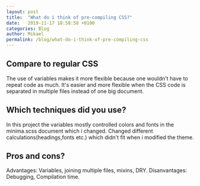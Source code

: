 ```yaml
---
layout: post
title:  "What do i think of pre-compiling CSS?"
date:   2019-11-17 18:58:58 +0100
categories: Blog
author: Mikael
permalink: /blog/what-do-i-think-of-pre-compiling-css
---
```



## Compare to regular CSS
The use of variables makes it more flexible because one wouldn't have to repeat code as much.
It's easier and more flexible when the CSS code is separated in multiple files instead of one big document.

## Which techniques did you use?
In this project the variables mostly controlled colors and fonts in the minima.scss document which i changed.
Changed different calculations(headings,fonts etc.) which didn't fit when i modified the theme.

## Pros and cons?
Advantages: Variables, joining multiple files, mixins, DRY.
Disanvantages: Debugging, Compilation time.


